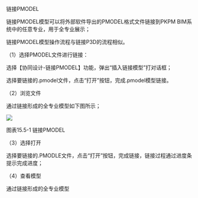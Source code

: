  链接PMODEL
<br/>

链接PMODEL模型可以将外部软件导出的PMODEL格式文件链接到PKPM BIM系统中的任意专业，用于全专业展示；

链接PMODEL模型操作流程与链接P3D的流程相似。

（1）选择PMODEL文件进行链接：

选择【协同设计\-链接PMODEL】功能，弹出“插入链接模型”打对话框；

选择要链接的.pmodel文件，点击“打开”按钮，完成.pmodel模型链接。

（2）浏览文件

通过链接形成的全专业模型如下图所示；

![](file:///C:\Users\pkpm\AppData\Local\Temp\ksohtml8136\wps208.jpg)

图表15.5-1 链接PMODEL

（3）选择打开

选择要链接的.PMODLE文件，点击“打开”按钮，完成链接，链接过程通过进度条提示完成进度；

（4）查看模型

通过链接形成的全专业模型